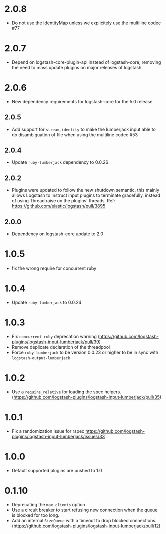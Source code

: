 # 2.0.8
  - Do not use the IdentityMap unless we explicitely use the multiline codec #77
# 2.0.7
  - Depend on logstash-core-plugin-api instead of logstash-core, removing the need to mass update plugins on major releases of logstash
# 2.0.6
  - New dependency requirements for logstash-core for the 5.0 release
## 2.0.5
 - Add support for `stream_identity` to make the lumberjack input able to do disambiguation of file when using the multiline codec #53

## 2.0.4
 - Update `ruby-lumberjack` dependency to 0.0.26
  
## 2.0.2
 - Plugins were updated to follow the new shutdown semantic, this mainly allows Logstash to instruct input plugins to terminate gracefully, 
   instead of using Thread.raise on the plugins' threads. Ref: https://github.com/elastic/logstash/pull/3895

## 2.0.0
 - Dependency on logstash-core update to 2.0

# 1.0.5
  - fix the wrong require for concurrent ruby
# 1.0.4
  - Update `ruby-lumberjack` to 0.0.24
# 1.0.3
  - Fix `concurrent-ruby` deprecation warning (https://github.com/logstash-plugins/logstash-input-lumberjack/pull/39)
  - Remove deplicate declaration of the threadpool
  - Force `ruby-lumberjack` to be version 0.0.23 or higher to be in sync with `logstash-output-lumberjack`
# 1.0.2
  - Use a `require_relative` for loading the spec helpers. (https://github.com/logstash-plugins/logstash-input-lumberjack/pull/35)
# 1.0.1
  - Fix a randomization issue for rspec https://github.com/logstash-plugins/logstash-input-lumberjack/issues/33
# 1.0.0
  - Default supported plugins are pushed to 1.0
# 0.1.10
  - Deprecating the `max_clients` option
  - Use a circuit breaker to start refusing new connection when the queue is blocked for too long.
  - Add an internal `SizeQueue` with a timeout to drop blocked connections. (https://github.com/logstash-plugins/logstash-input-lumberjack/pull/12)
